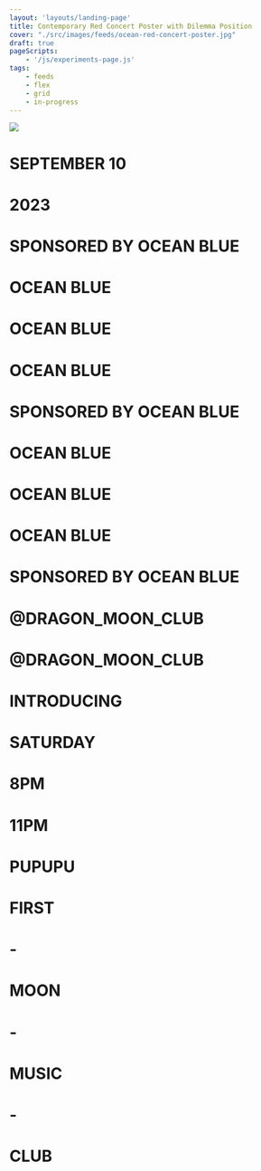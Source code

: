 ```yaml
---
layout: 'layouts/landing-page'
title: Contemporary Red Concert Poster with Dilemma Position
cover: "./src/images/feeds/ocean-red-concert-poster.jpg"
draft: true
pageScripts:
    - '/js/experiments-page.js'
tags: 
    - feeds
    - flex
    - grid
    - in-progress
---
```


<div id="concert-red-page">
    <div id="ocean-base">
        <img class="wrapper" id="concert-cover-1" src="/images/feeds/bg-chinese-club-store.JPG" />
        <div id="ocean-yellow">
            <div class="yellow-circle" id="yellow-1">
            </div>
            <div class="yellow-circle" id="yellow-2">
            </div>
             <div class="yellow-circle" id="yellow-3">
            </div>
            <div class="yellow-circle" id="yellow-4">
            </div>
            <div class="yellow-circle" id="yellow-5">
            </div>
            <div class="yellow-circle" id="yellow-6">
            </div>
        </div>
    </div>
    <div id="ocean-layout" class="">
        <div id="concert-head">
            <h1 id="concert-date">SEPTEMBER 10</h1>
            <h1>2023</h1>
        </div>
        <div class="ocean-grid">
            <h1 id="ocean-blue-black-left" class="ocean-blue">SPONSORED BY OCEAN BLUE</h1>
            <h1 id="ocean-blue-fade" class="ocean-blue">OCEAN BLUE</h1>
            <h1 id="ocean-blue-fade" class="ocean-blue">OCEAN BLUE</h1>
            <h1 id="ocean-blue-fade" class="ocean-blue">OCEAN BLUE</h1>
            <h1 id="ocean-blue-black-center" class="ocean-blue">SPONSORED BY OCEAN BLUE</h1>
            <h1 id="ocean-blue-fade" class="ocean-blue">OCEAN BLUE</h1>
            <h1 id="ocean-blue-fade" class="ocean-blue">OCEAN BLUE</h1>
            <h1 id="ocean-blue-fade" class="ocean-blue">OCEAN BLUE</h1>
            <h1 id="ocean-blue-black-right" class="ocean-blue">SPONSORED BY OCEAN BLUE</h1>
            <div id="ocean-box"></div>
        </div>
        <div id="dragon-center">
        <h1 class="dragon-moon">@DRAGON_MOON_CLUB</h1>
        <h1 class="dragon-moon">@DRAGON_MOON_CLUB</h1>
        <h1 class="dragon-moon">INTRODUCING</h1>
        </div>
        <div id="dragon-pattern" class="all-center">
            <div id="concert-schedule" class="inline-concert">
                <h1>SATURDAY</h1>
                <h1>8PM</h1>
                <h1>11PM</h1>
            </div>
            <h1 id="pupu-large-size">
                PUPUPU
            </h1>
            <div class="inline-concert" id="concert-club">
                <h1>FIRST</h1>
                <h1> - </h1>
                <h1>MOON</h1>
                <h1> - </h1>
                <h1>MUSIC</h1>
                <h1> - </h1>
                <h1>CLUB</h1>
            </div>
        </div>
    </div>
</div>